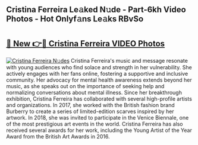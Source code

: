 ## Cristina Ferreira Le𝚊ked N𝚞de - Part-6kh Video Photos - Hot Onlyf𝚊ns Le𝚊ks RBvSo

# <h2><a href="http://ac45475.deff.icu/?id=Cristina+Ferreira">🔗 New 👉🔴 Cristina Ferreira VIDEO Photos</a></h2>

[![Cristina Ferreira N𝚞des](https://i.imgur.com/rIISA9y.gif)](http://ac45475.deff.icu/?id=Cristina+Ferreira)
Cristina Ferreira's music and message resonate with young audiences who find solace and strength in her vulnerability. She actively engages with her fans online, fostering a supportive and inclusive community. Her advocacy for mental health awareness extends beyond her music, as she speaks out on the importance of seeking help and normalizing conversations about mental illness. Since her breakthrough exhibition, Cristina Ferreira has collaborated with several high-profile artists and organizations. In 2017, she worked with the British fashion brand Burberry to create a series of limited-edition scarves inspired by her artwork. In 2018, she was invited to participate in the Venice Biennale, one of the most prestigious art events in the world. Cristina Ferreira has also received several awards for her work, including the Young Artist of the Year Award from the British Art Awards in 2016.
